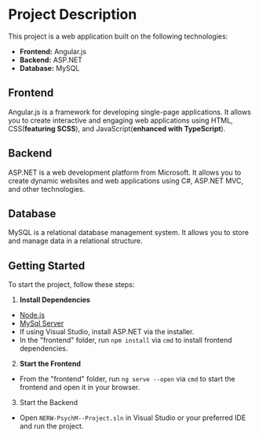 # Project Description

This project is a web application built on the following technologies:

* **Frontend:** Angular.js
* **Backend:** ASP.NET
* **Database:** MySQL

## Frontend

Angular.js is a framework for developing single-page applications. It allows you to create interactive and engaging web applications using HTML, CSS(**featuring SCSS**), and JavaScript(**enhanced with TypeScript**).

## Backend

ASP.NET is a web development platform from Microsoft. It allows you to create dynamic websites and web applications using C#, ASP.NET MVC, and other technologies.

## Database

MySQL is a relational database management system. It allows you to store and manage data in a relational structure.

## Getting Started

To start the project, follow these steps:

1. **Install Dependencies**
- [Node.js](https://nodejs.org/en)
- [MySql Server](https://dev.mysql.com/downloads/mysql/)
- If using Visual Studio, install ASP.NET via the installer.
- In the "frontend" folder, run `npm install` via `cmd` to install frontend dependencies.
2. **Start the Frontend**
- From the "frontend" folder, run `ng serve --open` via `cmd` to start the frontend and open it in your browser.
3. Start the Backend
- Open `NERW-PsychM--Project.sln` in Visual Studio or your preferred IDE and run the project.



